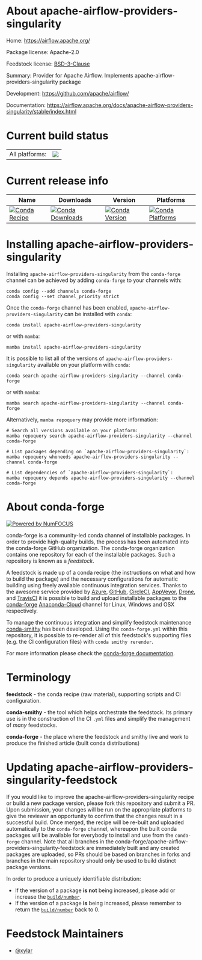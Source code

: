 About apache-airflow-providers-singularity
==========================================

Home: https://airflow.apache.org/

Package license: Apache-2.0

Feedstock license: [BSD-3-Clause](https://github.com/conda-forge/apache-airflow-providers-singularity-feedstock/blob/main/LICENSE.txt)

Summary: Provider for Apache Airflow. Implements apache-airflow-providers-singularity package

Development: https://github.com/apache/airflow/

Documentation: https://airflow.apache.org/docs/apache-airflow-providers-singularity/stable/index.html

Current build status
====================


<table><tr><td>All platforms:</td>
    <td>
      <a href="https://dev.azure.com/conda-forge/feedstock-builds/_build/latest?definitionId=11929&branchName=main">
        <img src="https://dev.azure.com/conda-forge/feedstock-builds/_apis/build/status/apache-airflow-providers-singularity-feedstock?branchName=main">
      </a>
    </td>
  </tr>
</table>

Current release info
====================

| Name | Downloads | Version | Platforms |
| --- | --- | --- | --- |
| [![Conda Recipe](https://img.shields.io/badge/recipe-apache--airflow--providers--singularity-green.svg)](https://anaconda.org/conda-forge/apache-airflow-providers-singularity) | [![Conda Downloads](https://img.shields.io/conda/dn/conda-forge/apache-airflow-providers-singularity.svg)](https://anaconda.org/conda-forge/apache-airflow-providers-singularity) | [![Conda Version](https://img.shields.io/conda/vn/conda-forge/apache-airflow-providers-singularity.svg)](https://anaconda.org/conda-forge/apache-airflow-providers-singularity) | [![Conda Platforms](https://img.shields.io/conda/pn/conda-forge/apache-airflow-providers-singularity.svg)](https://anaconda.org/conda-forge/apache-airflow-providers-singularity) |

Installing apache-airflow-providers-singularity
===============================================

Installing `apache-airflow-providers-singularity` from the `conda-forge` channel can be achieved by adding `conda-forge` to your channels with:

```
conda config --add channels conda-forge
conda config --set channel_priority strict
```

Once the `conda-forge` channel has been enabled, `apache-airflow-providers-singularity` can be installed with `conda`:

```
conda install apache-airflow-providers-singularity
```

or with `mamba`:

```
mamba install apache-airflow-providers-singularity
```

It is possible to list all of the versions of `apache-airflow-providers-singularity` available on your platform with `conda`:

```
conda search apache-airflow-providers-singularity --channel conda-forge
```

or with `mamba`:

```
mamba search apache-airflow-providers-singularity --channel conda-forge
```

Alternatively, `mamba repoquery` may provide more information:

```
# Search all versions available on your platform:
mamba repoquery search apache-airflow-providers-singularity --channel conda-forge

# List packages depending on `apache-airflow-providers-singularity`:
mamba repoquery whoneeds apache-airflow-providers-singularity --channel conda-forge

# List dependencies of `apache-airflow-providers-singularity`:
mamba repoquery depends apache-airflow-providers-singularity --channel conda-forge
```


About conda-forge
=================

[![Powered by
NumFOCUS](https://img.shields.io/badge/powered%20by-NumFOCUS-orange.svg?style=flat&colorA=E1523D&colorB=007D8A)](https://numfocus.org)

conda-forge is a community-led conda channel of installable packages.
In order to provide high-quality builds, the process has been automated into the
conda-forge GitHub organization. The conda-forge organization contains one repository
for each of the installable packages. Such a repository is known as a *feedstock*.

A feedstock is made up of a conda recipe (the instructions on what and how to build
the package) and the necessary configurations for automatic building using freely
available continuous integration services. Thanks to the awesome service provided by
[Azure](https://azure.microsoft.com/en-us/services/devops/), [GitHub](https://github.com/),
[CircleCI](https://circleci.com/), [AppVeyor](https://www.appveyor.com/),
[Drone](https://cloud.drone.io/welcome), and [TravisCI](https://travis-ci.com/)
it is possible to build and upload installable packages to the
[conda-forge](https://anaconda.org/conda-forge) [Anaconda-Cloud](https://anaconda.org/)
channel for Linux, Windows and OSX respectively.

To manage the continuous integration and simplify feedstock maintenance
[conda-smithy](https://github.com/conda-forge/conda-smithy) has been developed.
Using the ``conda-forge.yml`` within this repository, it is possible to re-render all of
this feedstock's supporting files (e.g. the CI configuration files) with ``conda smithy rerender``.

For more information please check the [conda-forge documentation](https://conda-forge.org/docs/).

Terminology
===========

**feedstock** - the conda recipe (raw material), supporting scripts and CI configuration.

**conda-smithy** - the tool which helps orchestrate the feedstock.
                   Its primary use is in the construction of the CI ``.yml`` files
                   and simplify the management of *many* feedstocks.

**conda-forge** - the place where the feedstock and smithy live and work to
                  produce the finished article (built conda distributions)


Updating apache-airflow-providers-singularity-feedstock
=======================================================

If you would like to improve the apache-airflow-providers-singularity recipe or build a new
package version, please fork this repository and submit a PR. Upon submission,
your changes will be run on the appropriate platforms to give the reviewer an
opportunity to confirm that the changes result in a successful build. Once
merged, the recipe will be re-built and uploaded automatically to the
`conda-forge` channel, whereupon the built conda packages will be available for
everybody to install and use from the `conda-forge` channel.
Note that all branches in the conda-forge/apache-airflow-providers-singularity-feedstock are
immediately built and any created packages are uploaded, so PRs should be based
on branches in forks and branches in the main repository should only be used to
build distinct package versions.

In order to produce a uniquely identifiable distribution:
 * If the version of a package **is not** being increased, please add or increase
   the [``build/number``](https://docs.conda.io/projects/conda-build/en/latest/resources/define-metadata.html#build-number-and-string).
 * If the version of a package **is** being increased, please remember to return
   the [``build/number``](https://docs.conda.io/projects/conda-build/en/latest/resources/define-metadata.html#build-number-and-string)
   back to 0.

Feedstock Maintainers
=====================

* [@xylar](https://github.com/xylar/)

